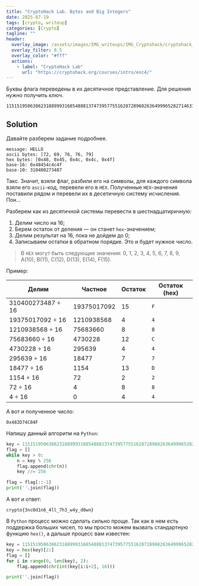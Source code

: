 ```yaml
---
title: "CryptoHack Lab. Bytes and Big Integers"
date: 2025-07-19
tags: [crypto, writeup]  
categories: [Crypto]
tagline: ""
header:
  overlay_image: /assets/images/IMG_writeups/IMG_Cryptohack/cryptohack_logo.webp
  overlay_filter: 0.5 
  overlay_color: "#fff"
  actions:
    - label: "СryptoHack Lab"
      url: "https://cryptohack.org/courses/intro/enc4/"
---
```


Буквы флага переведены в их десятичное представление. Для решения нужно получить ключ.

```
11515195063862318899931685488813747395775516287289682636499965282714637259206269
```

## Solution

Давайте разберем задание подробнее.

```
message: HELLO
ascii bytes: [72, 69, 76, 76, 79]
hex bytes: [0x48, 0x45, 0x4c, 0x4c, 0x4f]
base-16: 0x48454c4c4f
base-10: 310400273487
```

Такс. Значит, взяли флаг, разбили его на символы, для каждого символа взяли его `ascii`-код, перевели его в `HEX`. Полученные `HEX`-значения поставили рядом и перевели их в десетичную систему исчисления. Пон...

Разберем как из десятичной системы перевести в шестнадцатиричную:

1. Делим число на 16;
2. Берем остаток от деления — он станет `hex`-значением;
3. Делим результат на 16, пока не дойдем до 0;
4. Записываем остатки в обратном порядке. Это и будет нужное число.

> В `HEX` могут быть следующие значения: 0, 1, 2, 3, 4, 5, 6, 7, 8, 9, A(10), B(11), C(12), D(13), E(14), F(15).

Пример:

| Делим             | Частное     | Остаток | Остаток (hex) |
| ----------------- | ----------- | ------- | ------------- |
| 310400273487 ÷ 16 | 19375017092 | 15      | `F`           |
| 19375017092 ÷ 16  | 1210938568  | 4       | `4`           |
| 1210938568 ÷ 16   | 75683660    | 8       | `8`           |
| 75683660 ÷ 16     | 4730228     | 12      | `C`           |
| 4730228 ÷ 16      | 295639      | 4       | `4`           |
| 295639 ÷ 16       | 18477       | 7       | `7`           |
| 18477 ÷ 16        | 1154        | 13      | `D`           |
| 1154 ÷ 16         | 72          | 2       | `2`           |
| 72 ÷ 16           | 4           | 8       | `8`           |
| 4 ÷ 16            | 0           | 4       | `4`           |

А вот и полученное число:

```
0x482D74C84F
```

Напишу данный алгоритм на `Python`:

```python
key = 11515195063862318899931685488813747395775516287289682636499965282714637259206269
flag = []
while key > 0:
	n = key % 256
	flag.append(chr(n))
	key //= 256

flag = flag[::-1]
print(''.join(flag))
```

А вот и ответ:

```
crypto{3nc0d1n6_4ll_7h3_w4y_d0wn}
```

В `Python` процесс можно сделать сильно проще. Так как в нем есть поддержка больших чисел, то мы просто можем вызвать стандартную функцию `hex()`, а дальше процесс вам известен:

```python
key = 11515195063862318899931685488813747395775516287289682636499965282714637259206269
key = hex(key)[2:]
flag = []
for i in range(0, len(key), 2):
    flag.append(chr(int(key[i:i+2], 16)))

print(''.join(flag))
```